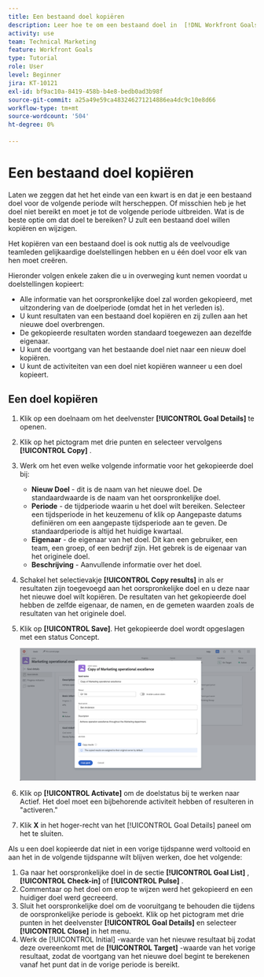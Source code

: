 ```yaml
---
title: Een bestaand doel kopiëren
description: Leer hoe te om een bestaand doel in  [!DNL Workfront Goals] te kopiëren.
activity: use
team: Technical Marketing
feature: Workfront Goals
type: Tutorial
role: User
level: Beginner
jira: KT-10121
exl-id: bf9ac10a-8419-458b-b4e8-bedb0ad3b98f
source-git-commit: a25a49e59ca483246271214886ea4dc9c10e8d66
workflow-type: tm+mt
source-wordcount: '504'
ht-degree: 0%

---
```


# Een bestaand doel kopiëren

Laten we zeggen dat het het einde van een kwart is en dat je een bestaand doel voor de volgende periode wilt herscheppen. Of misschien heb je het doel niet bereikt en moet je tot de volgende periode uitbreiden. Wat is de beste optie om dat doel te bereiken? U zult een bestaand doel willen kopiëren en wijzigen.

Het kopiëren van een bestaand doel is ook nuttig als de veelvoudige teamleden gelijkaardige doelstellingen hebben en u één doel voor elk van hen moet creëren.

<!--
Pro-tips graphic
-->

Hieronder volgen enkele zaken die u in overweging kunt nemen voordat u doelstellingen kopieert:

* Alle informatie van het oorspronkelijke doel zal worden gekopieerd, met uitzondering van de doelperiode (omdat het in het verleden is).
* U kunt resultaten van een bestaand doel kopiëren en zij zullen aan het nieuwe doel overbrengen.
* De gekopieerde resultaten worden standaard toegewezen aan dezelfde eigenaar.
* U kunt de voortgang van het bestaande doel niet naar een nieuw doel kopiëren.
* U kunt de activiteiten van een doel niet kopiëren wanneer u een doel kopieert.

## Een doel kopiëren

1. Klik op een doelnaam om het deelvenster **[!UICONTROL Goal Details]** te openen.
1. Klik op het pictogram met drie punten en selecteer vervolgens **[!UICONTROL Copy]** .
1. Werk om het even welke volgende informatie voor het gekopieerde doel bij:
   * **Nieuw Doel** - dit is de naam van het nieuwe doel. De standaardwaarde is de naam van het oorspronkelijke doel.
   * **Periode** - de tijdperiode waarin u het doel wilt bereiken. Selecteer een tijdsperiode in het keuzemenu of klik op Aangepaste datums definiëren om een aangepaste tijdsperiode aan te geven. De standaardperiode is altijd het huidige kwartaal.
   * **Eigenaar** - de eigenaar van het doel. Dit kan een gebruiker, een team, een groep, of een bedrijf zijn. Het gebrek is de eigenaar van het originele doel.
   * **Beschrijving** - Aanvullende informatie over het doel.

1. Schakel het selectievakje **[!UICONTROL Copy results]** in als er resultaten zijn toegevoegd aan het oorspronkelijke doel en u deze naar het nieuwe doel wilt kopiëren. De resultaten van het gekopieerde doel hebben de zelfde eigenaar, de namen, en de gemeten waarden zoals de resultaten van het originele doel.

1. Klik op **[!UICONTROL Save]**. Het gekopieerde doel wordt opgeslagen met een status Concept.

   ![&#x200B; een beeld van het [!UICONTROL Goal Details] paneel in [!DNL Workfront Goals] met de [!UICONTROL Copy] optie &#x200B;](assets/03-workfront-goals-copy-a-goal.png)

1. Klik op **[!UICONTROL Activate]** om de doelstatus bij te werken naar Actief. Het doel moet een bijbehorende activiteit hebben of resulteren in &quot;activeren.&quot;

1. Klik **X** in het hoger-recht van het [!UICONTROL Goal Details] paneel om het te sluiten.

Als u een doel kopieerde dat niet in een vorige tijdspanne werd voltooid en aan het in de volgende tijdspanne wilt blijven werken, doe het volgende:

1. Ga naar het oorspronkelijke doel in de sectie **[!UICONTROL Goal List]** , **[!UICONTROL Check-in]** of **[!UICONTROL Pulse]** .
1. Commentaar op het doel om erop te wijzen werd het gekopieerd en een huidiger doel werd gecreeerd.
1. Sluit het oorspronkelijke doel om de vooruitgang te behouden die tijdens de oorspronkelijke periode is geboekt. Klik op het pictogram met drie punten in het deelvenster **[!UICONTROL Goal Details]** en selecteer **[!UICONTROL Close]** in het menu.
1. Werk de [!UICONTROL Initial] -waarde van het nieuwe resultaat bij zodat deze overeenkomt met de **[!UICONTROL Target]** -waarde van het vorige resultaat, zodat de voortgang van het nieuwe doel begint te berekenen vanaf het punt dat in de vorige periode is bereikt.

